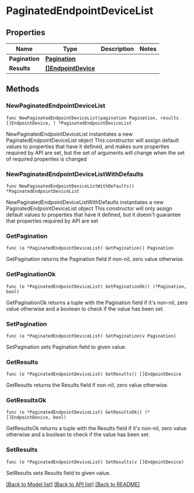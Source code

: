 # PaginatedEndpointDeviceList

## Properties

Name | Type | Description | Notes
------------ | ------------- | ------------- | -------------
**Pagination** | [**Pagination**](Pagination.md) |  | 
**Results** | [**[]EndpointDevice**](EndpointDevice.md) |  | 

## Methods

### NewPaginatedEndpointDeviceList

`func NewPaginatedEndpointDeviceList(pagination Pagination, results []EndpointDevice, ) *PaginatedEndpointDeviceList`

NewPaginatedEndpointDeviceList instantiates a new PaginatedEndpointDeviceList object
This constructor will assign default values to properties that have it defined,
and makes sure properties required by API are set, but the set of arguments
will change when the set of required properties is changed

### NewPaginatedEndpointDeviceListWithDefaults

`func NewPaginatedEndpointDeviceListWithDefaults() *PaginatedEndpointDeviceList`

NewPaginatedEndpointDeviceListWithDefaults instantiates a new PaginatedEndpointDeviceList object
This constructor will only assign default values to properties that have it defined,
but it doesn't guarantee that properties required by API are set

### GetPagination

`func (o *PaginatedEndpointDeviceList) GetPagination() Pagination`

GetPagination returns the Pagination field if non-nil, zero value otherwise.

### GetPaginationOk

`func (o *PaginatedEndpointDeviceList) GetPaginationOk() (*Pagination, bool)`

GetPaginationOk returns a tuple with the Pagination field if it's non-nil, zero value otherwise
and a boolean to check if the value has been set.

### SetPagination

`func (o *PaginatedEndpointDeviceList) SetPagination(v Pagination)`

SetPagination sets Pagination field to given value.


### GetResults

`func (o *PaginatedEndpointDeviceList) GetResults() []EndpointDevice`

GetResults returns the Results field if non-nil, zero value otherwise.

### GetResultsOk

`func (o *PaginatedEndpointDeviceList) GetResultsOk() (*[]EndpointDevice, bool)`

GetResultsOk returns a tuple with the Results field if it's non-nil, zero value otherwise
and a boolean to check if the value has been set.

### SetResults

`func (o *PaginatedEndpointDeviceList) SetResults(v []EndpointDevice)`

SetResults sets Results field to given value.



[[Back to Model list]](../README.md#documentation-for-models) [[Back to API list]](../README.md#documentation-for-api-endpoints) [[Back to README]](../README.md)


